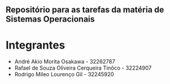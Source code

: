 ## Repositório para as tarefas da matéria de Sistemas Operacionais

# Integrantes

- André Akio Morita Osakawa - 32262787
- Rafael de Souza Oliveira Cerqueira Tinôco - 32224907
- Rodrigo Mileo Lourenço Gil - 32245920
